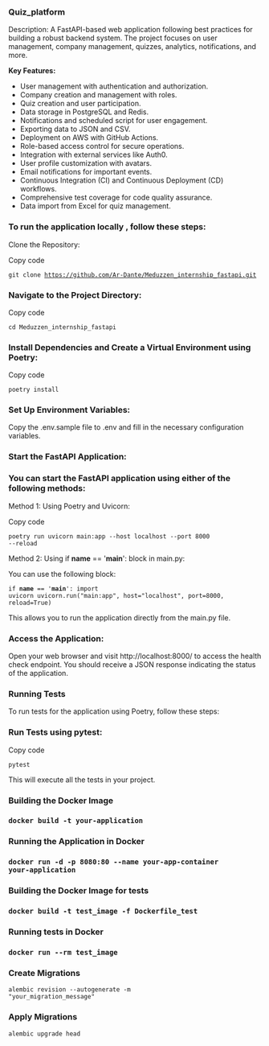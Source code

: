 <h3>Quiz_platform </h3>

Description:
A FastAPI-based web application following best practices for building a robust backend system. The project focuses on user management, company management, quizzes, analytics, notifications, and more.


**Key Features:**
- User management with authentication and authorization.
- Company creation and management with roles.
- Quiz creation and user participation.
- Data storage in PostgreSQL and Redis.
- Notifications and scheduled script for user engagement.
- Exporting data to JSON and CSV.
- Deployment on AWS with GitHub Actions.
- Role-based access control for secure operations.
- Integration with external services like Auth0.
- User profile customization with avatars.
- Email notifications for important events.
- Continuous Integration (CI) and Continuous Deployment (CD) workflows.
- Comprehensive test coverage for code quality assurance.
- Data import from Excel for quiz management.


<h3>To run the application locally , follow these steps:</h3>
Clone the Repository:

Copy code

<code>git clone https://github.com/Ar-Dante/Meduzzen_internship_fastapi.git </code>

<h3>Navigate to the Project Directory:</h3>

Copy code

<code>cd Meduzzen_internship_fastapi</code>

<h3>Install Dependencies and Create a Virtual Environment using Poetry:</h3>

Copy code

<code>poetry install</code>

<h3>Set Up Environment Variables:</h3>

Copy the .env.sample file to .env and fill in the necessary configuration variables.


<h3>Start the FastAPI Application:</h3>

<h3>You can start the FastAPI application using either of the following methods:</h3>

Method 1: Using Poetry and Uvicorn:

Copy code

<code>poetry run uvicorn main:app --host localhost --port 8000 --reload</code>

Method 2: Using if __name__ == '__main__': block in main.py:

You can use the following block:

<code>if __name__ == '__main__':
    import uvicorn
    uvicorn.run("main:app", host="localhost", port=8000, reload=True)</code>

This allows you to run the application directly from the main.py file.

<h3>Access the Application:</h3>

Open your web browser and visit http://localhost:8000/ to access the health check endpoint. 
You should receive a JSON response indicating the status of the application.

<h3>Running Tests</h3>

To run tests for the application using Poetry, follow these steps:

<h3>Run Tests using pytest:</h3>

Copy code

<code>pytest</code>

This will execute all the tests in your project.

<h3>Building the Docker Image<h3>

<code>docker build -t your-application</code>

<h3>Running the Application in Docker<h3>

<code>docker run -d -p 8080:80 --name your-app-container your-application</code>

<h3>Building the Docker Image for tests<h3>

<code>docker build -t test_image -f Dockerfile_test </code>

<h3>Running tests in Docker<h3>

<code>docker run --rm test_image</code>

 <h3>Create Migrations</h3>
 
<code>alembic revision --autogenerate -m "your_migration_message"</code>

 <h3>Apply Migrations</h3>
 
<code>alembic upgrade head</code>
